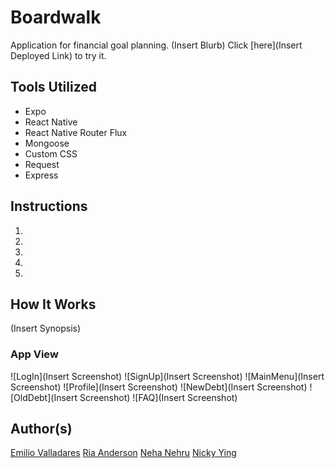 # Boardwalk

Application for financial goal planning. (Insert Blurb) Click [here](Insert Deployed Link) to try it.

## Tools Utilized
* Expo
* React Native
* React Native Router Flux
* Mongoose
* Custom CSS
* Request
* Express

## Instructions
1. 
2. 
3. 
4. 
5. 

## How It Works
(Insert Synopsis)

### App View
![LogIn](Insert Screenshot)
![SignUp](Insert Screenshot)
![MainMenu](Insert Screenshot)
![Profile](Insert Screenshot)
![NewDebt](Insert Screenshot)
![OldDebt](Insert Screenshot)
![FAQ](Insert Screenshot)

## Author(s)
[Emilio Valladares](https://github.com/emiliov1/)
[Ria Anderson](https://github.com/RiaAnderson/)
[Neha Nehru](https://github.com/Neha039/)
[Nicky Ying](https://github.com/supercarboy88/)

